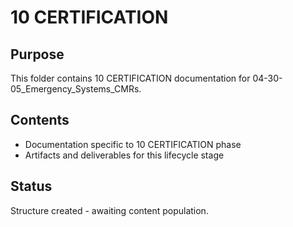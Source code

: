# 10 CERTIFICATION

## Purpose
This folder contains 10 CERTIFICATION documentation for 04-30-05_Emergency_Systems_CMRs.

## Contents
- Documentation specific to 10 CERTIFICATION phase
- Artifacts and deliverables for this lifecycle stage

## Status
Structure created - awaiting content population.
